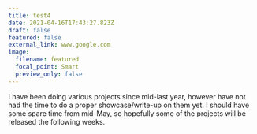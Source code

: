 ```yaml
---
title: test4
date: 2021-04-16T17:43:27.823Z
draft: false
featured: false
external_link: www.google.com
image:
  filename: featured
  focal_point: Smart
  preview_only: false
---
```

I have been doing various projects since mid-last year, however have not had the time to do a proper showcase/write-up on them yet. I should have some spare time from mid-May, so hopefully some of the projects will be released the following weeks.